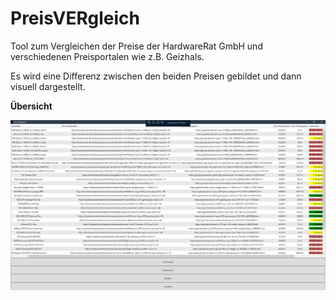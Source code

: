 # PreisVERgleich

Tool zum Vergleichen der Preise der HardwareRat GmbH und verschiedenen Preisportalen wie z.B. Geizhals.

Es wird eine Differenz zwischen den beiden Preisen gebildet und dann visuell dargestellt.


**Übersicht**

![Hauptfenster](https://github.com/MarcusCoding/PreisVERgleich/blob/master/PreisVergleich/Resources/img.png)

